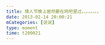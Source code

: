 ```yaml
---
title: 情人节晚上居然要在网吧里过。。。。。。。。
date: 2013-02-14 20:00:21
mCategories: [说说]
type: moment
time: t200021
---
```


